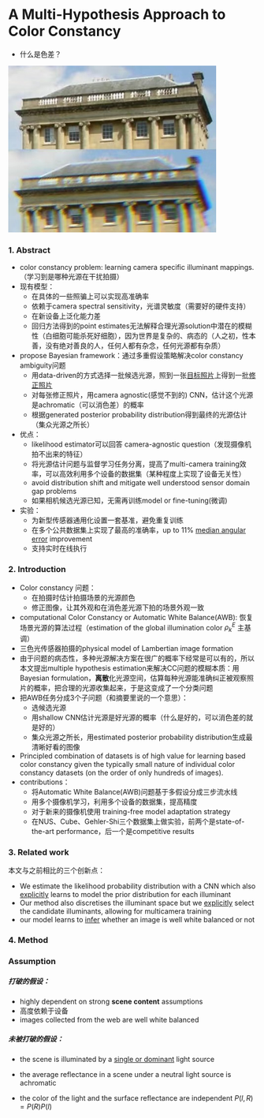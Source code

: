# A Multi-Hypothesis Approach to Color Constancy

* 什么是色差？

![1](./1.png)

### 1. Abstract

* color constancy problem: learning camera specific illuminant mappings. （学习到是哪种光源在干扰拍摄）
* 现有模型：
  * 在具体的一些照骗上可以实现高准确率
  * 依赖于camera spectral sensitivity，光谱灵敏度（需要好的硬件支持）
  * 在新设备上泛化能力差
  * 回归方法得到的point estimates无法解释合理光源solution中潜在的模糊性（白细胞可能杀死好细胞），因为世界是复杂的、病态的（人之初，性本善，没有绝对善良的人，任何人都有杂念，任何光源都有杂质）
* propose Bayesian framework：通过多重假设策略解决color constancy ambiguity问题
  * 用data-driven的方式选择一批候选光源，照到一张<u>目标照片</u>上得到一批<u>修正照片</u>
  * 对每张修正照片，用camera agnostic(感觉不到的) CNN，估计这个光源是achromatic（可以消色差）的概率
  * 根据generated posterior probability distribution得到最终的光源估计（集众光源之所长）
* 优点：
  * likelihood estimator可以回答 camera-agnostic question（发现摄像机拍不出来的特征）
  * 将光源估计问题与监督学习任务分离，提高了multi-camera training效率，可以高效利用多个设备的数据集（某种程度上实现了设备无关性）
  * avoid distribution shift and mitigate well understood sensor domain gap problems
  * 如果相机候选光源已知，无需再训练model or fine-tuning(微调)
* 实验：
  * 为新型传感器通用化设置一套基准，避免重复训练
  * 在多个公共数据集上实现了最高的准确率，up to 11% <u>median angular error</u> improvement
  * 支持实时在线执行

### 2. Introduction

* Color constancy 问题：
  * 在拍摄时估计拍摄场景的光源颜色
  * 修正图像，让其外观和在消色差光源下拍的场景外观一致
* computational Color Constancy or Automatic White Balance(AWB): 恢复场景光源的算法过程（estimation of the global illumination color $\rho_k^E$ 主基调）
* 三色光传感器拍摄的physical model of Lambertian image formation
* 由于问题的病态性，多种光源解决方案在很广的概率下经常是可以有的，所以本文提出multiple hypothesis estimation来解决CC问题的模糊本质：用Bayesian formulation，**离散**化光源空间，估算每种光源能准确纠正被观察照片的概率，把合理的光源收集起来，于是这变成了一个分类问题
* 把AWB任务分成3个子问题（和摘要里说的一个意思）：
  * 选候选光源
  * 用shallow CNN估计光源是好光源的概率（什么是好的，可以消色差的就是好的）
  * 集众光源之所长，用estimated posterior probability distribution生成最清晰好看的图像
* Principled combination of datasets is of high value for learning based color constancy given the typically small nature of individual color constancy datasets (on the order of only hundreds of images).
* contributions：
  * 将Automatic White Balance(AWB)问题基于多假设分成三步流水线
  * 用多个摄像机学习，利用多个设备的数据集，提高精度
  * 对于新来的摄像机使用 training-free model adaptation strategy
  * 在NUS、Cube、Gehler-Shi三个数据集上做实验，前两个是state-of-the-art performance，后一个是competitive results

### 3. Related work

本文与之前相比的三个创新点：

* We estimate the likelihood probability distribution with a CNN which also <u>explicitly</u> learns to model the prior distribution for each illuminant
* Our method also discretises the illuminant space but we <u>explicitly</u> select the candidate illuminants, allowing for multicamera training
* our model learns to <u>infer</u> whether an image is well white balanced or not

### 4. Method



### Assumption

##### 打破的假设：

* highly dependent on strong **scene content** assumptions
* 高度依赖于设备
* images collected from the web are well white balanced

##### 未被打破的假设：

* the scene is illuminated by a <u>single or dominant</u> light source
* the average reflectance in a scene under a neutral light source is achromatic

* the color of the light and the surface reflectance are independent $P( l,R)=P(R)P(l)$

